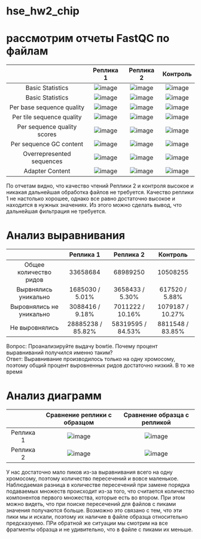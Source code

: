 # hse_hw2_chip

# рассмотрим отчеты FastQC по файлам

|  | Реплика 1| Реплика 2 | Контроль |
| :---: | :---: | :---: | :---: |
| Basic Statistics | ![image](https://user-images.githubusercontent.com/65420132/157093733-8e774679-797c-4a0a-9490-dbccb77bd5ad.png)|![image](https://user-images.githubusercontent.com/65420132/157093759-d17d7b37-0ee6-49bf-b0de-a3436579062b.png) | ![image](https://user-images.githubusercontent.com/65420132/157093785-b266c520-b082-4f2e-b70c-a8307a1a7deb.png) |
| Basic Statistics | ![image](https://user-images.githubusercontent.com/65420132/157091498-f45f826a-a4ab-4e4d-bd16-c423776803a5.png) |![image](https://user-images.githubusercontent.com/65420132/157091640-2a718c46-8320-47f5-914b-07c322b49c2c.png) | ![image](https://user-images.githubusercontent.com/65420132/157091691-2cf9ddbe-c613-401d-b04a-1aeb87dd5b47.png) |
| Per base sequence quality | ![image](https://user-images.githubusercontent.com/65420132/157092272-e1027ccb-1177-4d2e-afc4-e0f25bf9209c.png) | ![image](https://user-images.githubusercontent.com/65420132/157092304-d03dba51-a713-48d9-ae9e-8628c39c7919.png) | ![image](https://user-images.githubusercontent.com/65420132/157092346-f07070c4-89aa-42c4-aa16-fcd8b5433149.png) |
| Per tile sequence quality | ![image](https://user-images.githubusercontent.com/65420132/157092163-5589965a-699d-46ab-8b38-86fddc62d6e1.png) | ![image](https://user-images.githubusercontent.com/65420132/157092204-c9cee649-be75-4e34-8493-64956073d2ce.png) | ![image](https://user-images.githubusercontent.com/65420132/157092236-e28c0fc7-bfcf-4b3c-969d-88e33b66de3d.png) |
| Per sequence quality scores |![image](https://user-images.githubusercontent.com/65420132/157092385-c02e37b0-4f17-405a-bcee-8a931493f530.png)| ![image](https://user-images.githubusercontent.com/65420132/157092431-b8aac36c-1242-414a-874d-c2b34324360e.png) | ![image](https://user-images.githubusercontent.com/65420132/157092472-a59aa741-99ad-4c76-96c2-773667ef464b.png) |
| Per sequence GC content | ![image](https://user-images.githubusercontent.com/65420132/157093086-bf0d9f69-fd5f-4d02-b78f-be5d5590021c.png)| ![image](https://user-images.githubusercontent.com/65420132/157093117-dd8ea578-0efd-4f83-91d0-ba8cc3adbff2.png) | ![image](https://user-images.githubusercontent.com/65420132/157093145-3b5f661f-8e38-4af3-a476-db4bd600b300.png) |
| Overrepresented sequences | ![image](https://user-images.githubusercontent.com/65420132/157093177-07a898af-dfdb-4d0a-bbfa-0814f0ddbe6d.png) | ![image](https://user-images.githubusercontent.com/65420132/157093194-f5bda840-fa10-4855-91b0-b9b8f1669a91.png) | ![image](https://user-images.githubusercontent.com/65420132/157093219-8e79ceee-616c-4e2a-ab95-f1a909bae5ea.png) |
| Adapter Content | ![image](https://user-images.githubusercontent.com/65420132/157093251-5f24653b-64c9-4465-b733-8d4495ae4694.png) | ![image](https://user-images.githubusercontent.com/65420132/157093278-20d91b53-9e00-4f79-bc37-da9e7db9ed8c.png) | ![image](https://user-images.githubusercontent.com/65420132/157093307-9f467f4b-678b-4f72-b8c4-f3cc9581793a.png) |

По отчетам видно, что качество чтений Реплики 2 и контроля высокое и никакая дальнейшая обработка файлов не требуется. Качество реплики 1 не настолько хорошее, однако все равно достаточно высокое и находится в нужных значениях. Из этого можно сделать вывод, что дальнейшая фильтрация не требуется.

# Анализ выравнивания

|  | Реплика 1 | Реплика 2 | Контроль |
| :---: | :---: | :---: | :---: |
| Общее количество ридов | 33658684 | 68989250 | 10508255 |
| Вырвнялись уникально | 1685030 / 5.01% | 3658433 / 5.30% | 617520 / 5.88% |
| Выровнялись не уникально | 3088416 / 9.18% | 7011222 / 10.16% | 1079187 / 10.27% |
| Не выровнялись |28885238 / 85.82% | 58319595 / 84.53% | 8811548 / 83.85% |

Вопрос: Проанализируйте выдачу bowtie. Почему процент выравниваний получился именно таким?  
Ответ: Выравнивание производилось только на одну хромосому, поэтому общий процент выровненных ридов достаточно низкий. В то же время 

# Анализ диаграмм

|  | Сравнение реплики с образцом| Сравнение образца с репликой |
| :---: | :---: | :---: |
| Реплика 1 | ![image](https://user-images.githubusercontent.com/65420132/157119228-9a31196a-3bec-4f79-95e7-b8246f1fbb2e.png) | ![image](https://user-images.githubusercontent.com/65420132/157119276-0cf88115-b0c3-4518-8040-c0e6cd5685f5.png) |
| Реплика 2 | ![image](https://user-images.githubusercontent.com/65420132/157119030-cb0e10d1-81ad-4b16-b215-bf429eaabf8d.png)  | ![image](https://user-images.githubusercontent.com/65420132/157119090-7bb5fae1-fc8f-48df-94a7-69cf6d5ad2e6.png) |

У нас достаточно мало пиков из-за выравнивания всего на одну хромосому, поэтому количество пересечений и вовсе маленькое. Наблюдаемая разница в количестве пересечений при замене порядка подаваемых множеств происходит из-за того, что считается количество компонентов первого множества, которые есть во втором. При этом можно видеть, что при поиске пересечений для файлов с пиками значения получаются больше. Возможно это связано с тем, что эти пики мы и искали, поэтому их наличие в файле образца относительно предсказуемо. ПРи обратной же ситуации мы смотрим на все фрагменты образца и не удивительно, что в файле с пиками их меньше.

